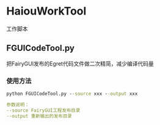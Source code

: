 # HaiouWorkTool
工作脚本

## FGUICodeTool.py
把FairyGUI发布的Egret代码文件做二次精简，减少编译代码量
### 使用方法
```cmd
python FGUICodeTool.py --source xxx --output xxx
```
```yaml
参数说明：
--source FairyGUI工程发布目录
--output 重新输出的发布目录
```
